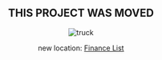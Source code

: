 <center>

## THIS PROJECT WAS MOVED

<img scr="github/truck.png" alt="truck" />

new location: [Finance List](https://github.com/VictorGabrielMS/finance_list)

</center>
